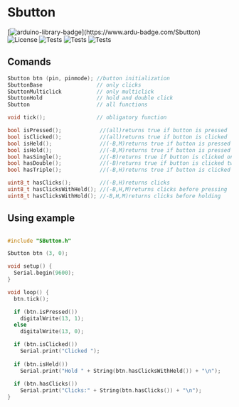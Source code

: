 # Sbutton

[![arduino-library-badge](https://www.ardu-badge.com/badge/Sbutton.svg?)](https://www.ardu-badge.com/Sbutton)
![License](https://img.shields.io/badge/License-MIT-blue)
![Tests](https://img.shields.io/github/languages/top/duinolibs/Sbutton)
![Tests](https://img.shields.io/badge/version-0.1.0-blue)
![Tests](https://img.shields.io/github/last-commit/duinolibs/Sbutton)
## Comands
```cpp
Sbutton btn (pin, pinmode); //button initialization
SbuttonBase                 // only clicks
SbuttonMulticlick           // only multiclick
SbuttonHold                 // hold and double click
Sbutton                     // all functions

void tick();                // obligatory function

bool isPressed();            //(all)returns true if button is pressed
bool isClicked();            //(all)returns true if button is clicked
bool isHeld();               //(-B,M)returns true if button is pressed in timeout
bool isHold();               //(-B,M)returns true if button is pressed after timeout
bool hasSingle();            //(-B)returns true if button is clicked once
bool hasDouble();            //(-B)returns true if button is clicked twice
bool hasTriple();            //(-B,H)returns true if button is clicked three times

uint8_t hasClicks();         //(-B,H)returns clicks 
uint8_t hasClicksWithHeld(); //(-B,H,M)returns clicks before pressing
uint8_t hasClicksWithHold(); //-B,H,M)returns clicks before holding
```
## Using example
```cpp

#include "SButton.h"

Sbutton btn (3, 0);

void setup() {
  Serial.begin(9600);
}

void loop() {
  btn.tick();

  if (btn.isPressed())
    digitalWrite(13, 1);
  else
    digitalWrite(13, 0);

  if (btn.isClicked())
    Serial.print("Clicked ");
  
  if (btn.isHeld())
    Serial.print("Hold " + String(btn.hasClicksWithHeld()) + "\n");
  
  if (btn.hasClicks())
    Serial.print("Clicks:" + String(btn.hasClicks()) + "\n");
}

```
